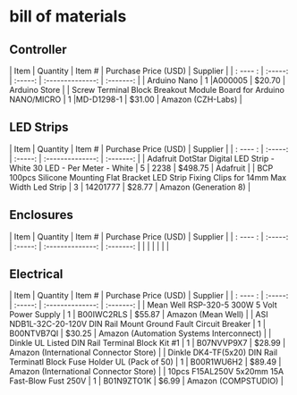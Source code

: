 # bill of materials

## Controller

| Item | Quantity | Item # | Purchase Price (USD) | Supplier |
| : ---- : | :-----: | :-----: | :--------------: | :-------: |
| Arduino Nano | 1 |A000005 | $20.70 | Arduino Store |
| Screw Terminal Block Breakout Module Board for Arduino NANO/MICRO | 1 |MD-D1298-1 | $31.00 | Amazon (CZH-Labs) |

 ## LED Strips

| Item | Quantity | Item # | Purchase Price (USD) | Supplier |
| : ---- : | :-----: | :-----: | :--------------: | :-------: |
| Adafruit DotStar Digital LED Strip - White 30 LED - Per Meter - White | 5 | 2238 | $498.75 | Adafruit |
| BCP 100pcs Silicone Mounting Flat Bracket LED Strip Fixing Clips for 14mm Max Width Led Strip | 3 | 14201777 | $28.77 | Amazon (Generation 8) |

## Enclosures

| Item | Quantity | Item # | Purchase Price (USD) | Supplier |
| : ---- : | :-----: | :-----: | :--------------: | :-------: |
| | | | | |

## Electrical

| Item | Quantity | Item # | Purchase Price (USD) | Supplier |
| : ---- : | :-----: | :-----: | :--------------: | :-------: |
| Mean Well RSP-320-5 300W 5 Volt Power Supply | 1 | B00IWC2RLS | $55.87 | Amazon (Mean Well) |
| ASI NDB1L-32C-20-120V DIN Rail Mount Ground Fault Circuit Breaker | 1 | B00NTVB7QI | $30.25 | Amazon (Automation Systems Interconnect) |
| Dinkle UL Listed DIN Rail Terminal Block Kit #1 | 1 | B07NVVP9X7 | $28.99 | Amazon (International Connector Store) |
| Dinkle DK4-TF(5x20) DIN Rail Terminatl Block Fuse Holder UL (Pack of 50) | 1 | B00R1WU6H2 | $89.49 | Amazon (International Connector Store) |
| 10pcs F15AL250V 5x20mm 15A Fast-Blow Fust 250V | 1 | B01N9ZTO1K | $6.99 | Amazon (COMPSTUDIO) |

